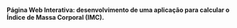 #### Página Web Interativa: desenvolvimento de uma aplicação para calcular o Índice de Massa Corporal (IMC). 
